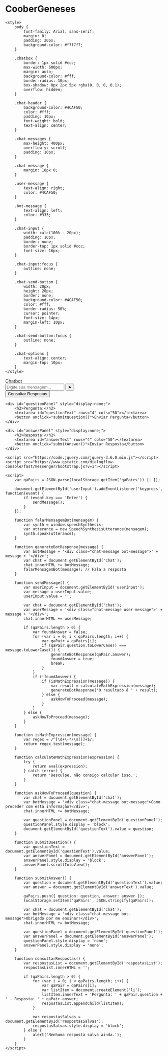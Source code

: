 # CooberGeneses

<html lang="pt-br">
<head>
    <meta charset="UTF-8">
    <meta name="viewport" content="width=device-width, initial-scale=1.0">
    <title>Chatbot</title>

    <style>
        body {
            font-family: Arial, sans-serif;
            margin: 0;
            padding: 20px;
            background-color: #f7f7f7;
        }

        .chatbox {
            border: 1px solid #ccc;
            max-width: 600px;
            margin: auto;
            background-color: #fff;
            border-radius: 10px;
            box-shadow: 0px 2px 5px rgba(0, 0, 0, 0.1);
            overflow: hidden;
        }

        .chat-header {
            background-color: #4CAF50;
            color: #fff;
            padding: 10px;
            font-weight: bold;
            text-align: center;
        }

        .chat-messages {
            max-height: 400px;
            overflow-y: scroll;
            padding: 10px;
        }

        .chat-message {
            margin: 10px 0;
        }

        .user-message {
            text-align: right;
            color: #4CAF50;
        }

        .bot-message {
            text-align: left;
            color: #333;
        }

        .chat-input {
            width: calc(100% - 20px);
            padding: 10px;
            border: none;
            border-top: 1px solid #ccc;
            font-size: 16px;
        }

        .chat-input:focus {
            outline: none;
        }

        .chat-send-button {
            width: 20px;
            height: 20px;
            border: none;
            background-color: #4CAF50;
            color: #fff;
            border-radius: 50%;
            cursor: pointer;
            font-size: 14px;
            margin-left: 10px;
        }

        .chat-send-button:focus {
            outline: none;
        }

        .chat-options {
            text-align: center;
            margin-top: 10px;
        }
    </style>
</head>
<body>
    <div class="chatbox">
        <div class="chat-header">
            Chatbot
        </div>
        <div class="chat-messages" id="chat"></div>
        <div class="chat-input-container">
            <input type="text" class="chat-input" id="userInput" placeholder="Digite sua mensagem...">
            <button class="chat-send-button" onclick="sendMessage()">➤</button>
        </div>
        <div class="chat-options" id="options">
            <button onclick="consultarRespostas()">Consultar Respostas</button>
            <div id="respostasSalvas" style="display:none;">
                <h2>Respostas Salvas:</h2>
                <ul id="respostasList"></ul>
            </div>
        </div>
    </div>

    <div id="questionPanel" style="display:none;">
        <h2>Pergunta:</h2>
        <textarea id="questionText" rows="4" cols="50"></textarea>
        <button onclick="submitQuestion()">Enviar Pergunta</button>
    </div>

    <div id="answerPanel" style="display:none;">
        <h2>Resposta:</h2>
        <textarea id="answerText" rows="4" cols="50"></textarea>
        <button onclick="submitAnswer()">Enviar Resposta</button>
    </div>

    <script src="https://code.jquery.com/jquery-3.6.0.min.js"></script>
    <script src="https://www.gstatic.com/dialogflow-console/fast/messenger/bootstrap.js?v=1"></script>

    <script>
        var qaPairs = JSON.parse(localStorage.getItem('qaPairs')) || [];

        document.getElementById('userInput').addEventListener('keypress', function(event) {
            if (event.key === 'Enter') {
                sendMessage();
            }
        });

        function falarMensagemBot(mensagem) {
            var synth = window.speechSynthesis;
            var utterance = new SpeechSynthesisUtterance(mensagem);
            synth.speak(utterance);
        }

        function generateBotResponse(message) {
            var botMessage = '<div class="chat-message bot-message">' + message + '</div>';
            var chat = document.getElementById('chat');
            chat.innerHTML += botMessage;
            falarMensagemBot(message); // Fala a resposta
        }

        function sendMessage() {
            var userInput = document.getElementById('userInput');
            var message = userInput.value;
            userInput.value = '';

            var chat = document.getElementById('chat');
            var userMessage = '<div class="chat-message user-message">' + message + '</div>';
            chat.innerHTML += userMessage;

            if (qaPairs.length > 0) {
                var foundAnswer = false;
                for (var i = 0; i < qaPairs.length; i++) {
                    var qaPair = qaPairs[i];
                    if (qaPair.question.toLowerCase() === message.toLowerCase()) {
                        generateBotResponse(qaPair.answer);
                        foundAnswer = true;
                        break;
                    }
                }
                if (!foundAnswer) {
                    if (isMathExpression(message)) {
                        var result = calculateMathExpression(message);
                        generateBotResponse('O resultado é ' + result);
                    } else {
                        askHowToProceed(message);
                    }
                }
            } else {
                askHowToProceed(message);
            }
        }

        function isMathExpression(message) {
            var regex = /^[\d+\-*/\s()]+$/;
            return regex.test(message);
        }

        function calculateMathExpression(expression) {
            try {
                return eval(expression);
            } catch (error) {
                return 'Desculpe, não consigo calcular isso.';
            }
        }

        function askHowToProceed(question) {
            var chat = document.getElementById('chat');
            var botMessage = '<div class="chat-message bot-message">Como proceder com esta informação?</div>';
            chat.innerHTML += botMessage;

            var questionPanel = document.getElementById('questionPanel');
            questionPanel.style.display = 'block';
            document.getElementById('questionText').value = question;
        }

        function submitQuestion() {
            var questionText = document.getElementById('questionText').value;
            var answerPanel = document.getElementById('answerPanel');
            answerPanel.style.display = 'block';
            answerPanel.scrollIntoView();
        }

        function submitAnswer() {
            var question = document.getElementById('questionText').value;
            var answer = document.getElementById('answerText').value;

            qaPairs.push({ question: question, answer: answer });
            localStorage.setItem('qaPairs', JSON.stringify(qaPairs));

            var chat = document.getElementById('chat');
            var botMessage = '<div class="chat-message bot-message">Obrigado por me ensinar!</div>';
            chat.innerHTML += botMessage;

            var questionPanel = document.getElementById('questionPanel');
            var answerPanel = document.getElementById('answerPanel');
            questionPanel.style.display = 'none';
            answerPanel.style.display = 'none';
        }

        function consultarRespostas() {
            var respostasList = document.getElementById('respostasList');
            respostasList.innerHTML = '';

            if (qaPairs.length > 0) {
                for (var i = 0; i < qaPairs.length; i++) {
                    var qaPair = qaPairs[i];
                    var listItem = document.createElement('li');
                    listItem.innerText = 'Pergunta: ' + qaPair.question + ' - Resposta: ' + qaPair.answer;
                    respostasList.appendChild(listItem);
                }

                var respostasSalvas = document.getElementById('respostasSalvas');
                respostasSalvas.style.display = 'block';
            } else {
                alert('Nenhuma resposta salva ainda.');
            }
        }
    </script>
</body>
</html>

